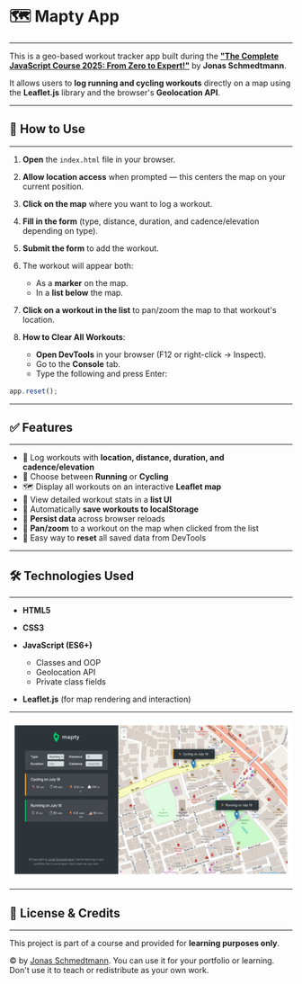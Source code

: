 # 🗺️ Mapty App

---

This is a geo-based workout tracker app built during the [**"The Complete JavaScript Course 2025: From Zero to Expert!"**](https://www.udemy.com/the-complete-javascript-course/?couponCode=C3GITHUB10) by **Jonas Schmedtmann**.

It allows users to **log running and cycling workouts** directly on a map using the **Leaflet.js** library and the browser's **Geolocation API**.

---

## 🚀 How to Use

---

1. **Open** the `index.html` file in your browser.
2. **Allow location access** when prompted — this centers the map on your current position.
3. **Click on the map** where you want to log a workout.
4. **Fill in the form** (type, distance, duration, and cadence/elevation depending on type).
5. **Submit the form** to add the workout.
6. The workout will appear both:

   - As a **marker** on the map.
   - In a **list below** the map.

7. **Click on a workout in the list** to pan/zoom the map to that workout's location.
8. **How to Clear All Workouts**:

   - **Open DevTools** in your browser (F12 or right-click → Inspect).
   - Go to the **Console** tab.
   - Type the following and press Enter:

```js
app.reset();
```

---

## ✅ Features

---

- 📍 Log workouts with **location, distance, duration, and cadence/elevation**
- 🏃 Choose between **Running** or **Cycling**
- 🗺️ Display all workouts on an interactive **Leaflet map**
- 📝 View detailed workout stats in a **list UI**
- 💾 Automatically **save workouts to localStorage**
- 🔁 **Persist data** across browser reloads
- 🎯 **Pan/zoom** to a workout on the map when clicked from the list
- 🧼 Easy way to **reset** all saved data from DevTools

---

## 🛠️ Technologies Used

---

- **HTML5**
- **CSS3**
- **JavaScript (ES6+)**

  - Classes and OOP
  - Geolocation API
  - Private class fields

- **Leaflet.js** (for map rendering and interaction)

---

![screenshot](screenshot.png)

---

## 📄 License & Credits

---

This project is part of a course and provided for **learning purposes only**.

© by [Jonas Schmedtmann](https://twitter.com/jonasschmedtman).
You can use it for your portfolio or learning.
Don't use it to teach or redistribute as your own work.
